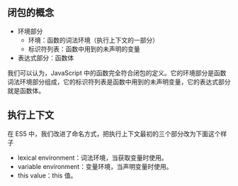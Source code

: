 ## 闭包的概念

- 环境部分
  - 环境：函数的词法环境（执行上下文的一部分）
  - 标识符列表：函数中用到的未声明的变量
- 表达式部分：函数体

我们可以认为，JavaScript 中的函数完全符合闭包的定义。它的环境部分是函数词法环境部分组成，它的标识符列表是函数中用到的未声明变量，它的表达式部分就是函数体。

## 执行上下文
在 ES5 中，我们改进了命名方式，把执行上下文最初的三个部分改为下面这个样子
- lexical environment：词法环境，当获取变量时使用。
- variable environment：变量环境，当声明变量时使用。
- this value：this 值。